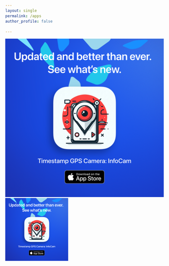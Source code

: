 ```yaml
---
layout: single
permalink: /apps
author_profile: false

---
```



<div class="rounded-rectangle">
    <img src="assets/timestamp_gps_camera_info_cam-1080x1080.png" alt="InfoCam app icon">
    <a href="https://apps.apple.com/in/app/timestamp-gps-camera-infocam/id6532622877"><img src="assets/timestamp_gps_camera_info_cam-1080x1080.png" alt="InfoCam app icon" style="width:200px;height:200px;"></a>

</div>
